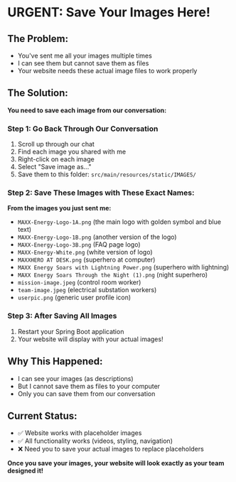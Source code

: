 # URGENT: Save Your Images Here!

## The Problem:
- You've sent me all your images multiple times
- I can see them but cannot save them as files
- Your website needs these actual image files to work properly

## The Solution:
**You need to save each image from our conversation:**

### Step 1: Go Back Through Our Conversation
1. Scroll up through our chat
2. Find each image you shared with me
3. Right-click on each image
4. Select "Save image as..."
5. Save them to this folder: `src/main/resources/static/IMAGES/`

### Step 2: Save These Images with These Exact Names:

**From the images you just sent me:**
- `MAXX-Energy-Logo-1A.png` (the main logo with golden symbol and blue text)
- `MAXX-Energy-Logo-1B.png` (another version of the logo) 
- `MAXX-Energy-Logo-3B.png` (FAQ page logo)
- `MAXX-Energy-White.png` (white version of logo)
- `MAXXHERO AT DESK.png` (superhero at computer)
- `MAXX Energy Soars with Lightning Power.png` (superhero with lightning)
- `MAXX Energy Soars Through the Night (1).png` (night superhero)
- `mission-image.jpeg` (control room worker)
- `team-image.jpeg` (electrical substation workers)
- `userpic.png` (generic user profile icon)

### Step 3: After Saving All Images
1. Restart your Spring Boot application
2. Your website will display with your actual images!

## Why This Happened:
- I can see your images (as descriptions)
- But I cannot save them as files to your computer
- Only you can save them from our conversation

## Current Status:
- ✅ Website works with placeholder images
- ✅ All functionality works (videos, styling, navigation)
- ❌ Need you to save your actual images to replace placeholders

**Once you save your images, your website will look exactly as your team designed it!**
